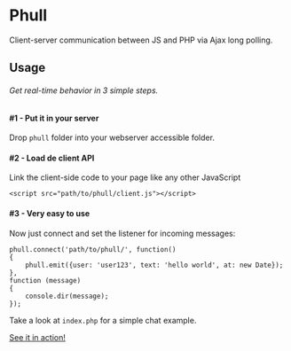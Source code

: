 # Phull

Client-server communication between JS and PHP via Ajax long polling.

## Usage
###### Get real-time behavior in 3 simple steps.

#### #1 - Put it in your server
Drop `phull` folder into your webserver accessible folder.

#### #2 - Load de client API
Link the client-side code to your page like any other JavaScript

 `<script src="path/to/phull/client.js"></script>`

#### #3 - Very easy to use
Now just connect and set the listener for incoming messages:

    phull.connect('path/to/phull/', function()
    {
        phull.emit({user: 'user123', text: 'hello world', at: new Date});
    },
    function (message)
    {
        console.dir(message);
    });

Take a look at `index.php` for a simple chat example.

[See it in action!](http://leocavalcante.com/projects/phull/example.php)